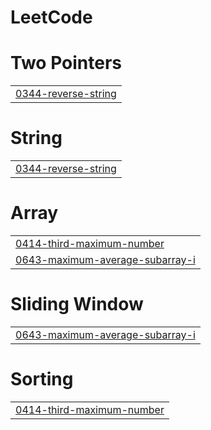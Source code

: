# LeetCode


# Two Pointers
|  |
| ------- |
| [0344-reverse-string](https://github.com/Tanmay-Satsangi/LeetCode/tree/master/0344-reverse-string) |
# String
|  |
| ------- |
| [0344-reverse-string](https://github.com/Tanmay-Satsangi/LeetCode/tree/master/0344-reverse-string) |
# Array
|  |
| ------- |
| [0414-third-maximum-number](https://github.com/Tanmay-Satsangi/LeetCode/tree/master/0414-third-maximum-number) |
| [0643-maximum-average-subarray-i](https://github.com/Tanmay-Satsangi/LeetCode/tree/master/0643-maximum-average-subarray-i) |
# Sliding Window
|  |
| ------- |
| [0643-maximum-average-subarray-i](https://github.com/Tanmay-Satsangi/LeetCode/tree/master/0643-maximum-average-subarray-i) |
# Sorting
|  |
| ------- |
| [0414-third-maximum-number](https://github.com/Tanmay-Satsangi/LeetCode/tree/master/0414-third-maximum-number) |